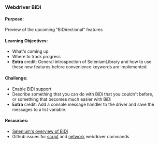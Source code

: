 ### Webdriver BiDi

#### Purpose:
Preview of the upcoming "BiDirectional" features

#### Learning Objectives:
- What's coming up
- Where to track progress
- **Extra** credit: General introspection of SeleniumLibrary and how to use these new features before convenience keywords are implemented

#### Challenge:
* Enable BiDi support
* Describe something that you can do with BiDi that you couldn't before, or something that becomes much easier with BiDi
* **Extra** credit: Add a console message handler to the driver and save the messages to a list variable.

#### Resources:
- [Selenium's overview of BiDi](https://www.selenium.dev/documentation/webdriver/bidi/)
- Github issues for [script](https://github.com/SeleniumHQ/selenium/issues/13992) and [network](https://github.com/SeleniumHQ/selenium/issues/13993) webdriver commands
